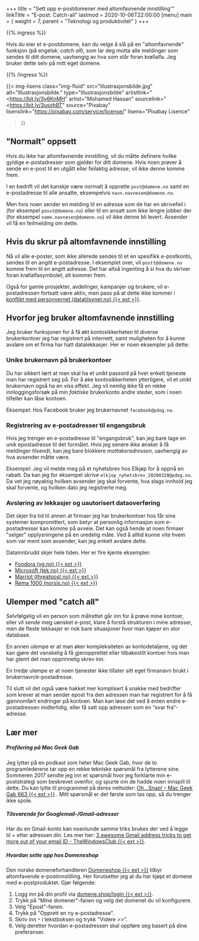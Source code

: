 +++
title = "Sett opp e-postdomener med altomfavnende innstilling'"
linkTitle = "E-post: Catch-all"
lastmod = 2020-10-06T22:00:00
[menu]
main = { weight = 7, parent = "Teknologi og produktivitet" }
+++

<!-- markdownlint-disable MD001 MD034 -->

{{% ingress %}}

Hvis du eier et e-postdomene, kan du velge å slå på en "altomfavnende" funksjon
(på engelsk: _catch all_), som lar
deg motta alle meldinger som sendes til ditt domene, uavhengig av hva som står foran krøllalfa. Jeg
bruker dette selv på mitt eget domene.

{{% /ingress %}}

{{< img-lisens
    class="img-fluid"
    src="illustrasjonsbilde.jpg"
    alt="Illustrasjonsbilde."
    type="Illustrasjonsbilde"
    artistlink="<https://bit.ly/3y6KnMH"
    artist="Mohamed Hassan"
    sourcelink="<https://bit.ly/3usohBT"
    source="Pixabay"
    lisenslink="https://pixabay.com/service/license/"
    lisens="Pixabay Lisence"
>}}

## "Normalt" oppsett

Hvis du ikke har altomfavnende innstilling, vil du måtte definere hvilke gyldige e-postadresser som
gjelder for ditt domene. Hvis noen prøver å sende en e-post til en utgått eller feilaktig adresse,
vil ikke denne komme frem.

I en bedrift vil det kanskje være normalt å opprette ``post@domene.no`` samt en e-postadresse til
alle ansatte, eksempelvis ``navn.navnesen@domene.no``.

Men hvis noen sender en melding til en adresse som de har en skrivefeil i
(for eksempel ``posst@domene.no``) eller til en ansatt som ikke lengre jobber der
(for eksempel ``name.navnesen@domene.no``) vil ikke denne bli levert.
Avsender vil få en feilmelding om dette.

## Hvis du skrur på altomfavnende innstilling

Nå vil alle e-poster, som ikke allerede sendes til et en spesifikk e-postkonto, sendes til en
angitt e-postadresse. I eksemplet over, vil ``postt@domene.no`` komme frem til en angitt adresse. Det
har altså ingenting å si hva du skriver foran krøllalfasymbolet, alt kommer frem.

Også for gamle prosjekter, avdelinger, kampanjer og brukere, vil e-postadressen fortsatt være
aktiv, men pass på at dette ikke kommer i [konflikt med personvernet (datatilsynet.no)
{{< ext >}}][datatilsynet].

## Hvorfor jeg bruker altomfavnende innstilling

Jeg bruker funksjonen for å få økt kontosikkerheten til diverse brukerkontoer jeg har registrert på
internett, samt muligheten for å kunne avsløre om et firma har hatt datalekkasjer. Her er noen
eksempler på dette:

### Unike brukernavn på brukerkontoer

Du har sikkert lært at man skal ha et unikt passord på hver enkelt tjeneste man har registrert seg
på. For å øke kontosikkerheten ytterligere, vil et unikt brukernavn også ha en viss effekt. Jeg vil
nemlig ikke få en rekke innloggingsforsøk på min _faktiske_ brukerkonto andre steder, som i noen
tilfeller kan låse kontoen.

Eksempel: Hos Facebook bruker jeg brukernavnet ``facebook@pdog.no``.

### Registrering av e-postadresser til engangsbruk

Hvis jeg trenger en e-postadresse til "engangsbruk", kan jeg bare lage en unik epostadresse til det
formålet. Hvis jeg senere ikke ønsker å få meldinger tilsendt, kan jeg bare blokkere
_mottakeradressen_, uavhengig av hva avsender måtte være.

Eksempel: Jeg vil melde meg på et nyhetsbrev hos Elkjøp for å oppnå en rabatt. Da kan jeg for
eksempel skrive ``elkjop_nyhetsbrev_20200328@pdog.no``. Da vet jeg nøyaktig hvilken avsender jeg skal
forvente, hva slags innhold jeg skal forvente, og hvilken dato jeg registrerte meg.

### Avsløring av lekkasjer og uautorisert dataoverføring

Det skjer fra tid til annen at firmaer jeg har brukerkontoer hos får sine systemer kompromittert,
som betyr at personlig informasjon som e-postadresser kan komme på avveie. Det kan også hende at
noen firmaer "selger" opplysningene på en uredelig måte. Ved å alltid kunne vite hvem som var ment
som avsender, kan jeg enkelt avsløre dette.

Datainnbrudd skjer hele tiden. Her er fire kjente eksempler:

- [Foodora (vg.no) {{< ext >}}][foodora]
- [Microsoft (tek.no) {{< ext >}}][microsoft]
- [Marriot (threatpost.no) {{< ext >}}][marriot]
- [Rema 1000 (norsis.no) {{< ext >}}][rema1000]

## Ulemper med "catch all"

Selvfølgelig vil en person som målrettet går inn for å prøve mine kontoer, eller vil sende meg
uønsket e-post, klare å forstå strukturen i mine adresser, men de fleste lekkasjer er nok bare
situasjoner hvor man kjøper en stor database.

En annen ulempe er at man øker kompleksiteten av kontodetaljene, og det kan gjøre det vanskelig å
få gjenopprettet eller tilbakestilt kontoer hvis man har glemt det man opprinnelig skrev inn.

En tredje ulempe er at noen tjenester ikke tillater sitt eget firmanavn brukt i
brukernavn/e-postadresse.

Til slutt vil det også være hakket mer komplisert å snakke med bedrifter som krever at man sender
epost fra den adressen man har registrert for å få gjennomført endringer på kontoen. Man kan løse
det ved å enten endre e-postadressen midlertidig, eller få satt opp adressen som en “svar
fra”-adresse.

## Lær mer

##### Profilering på Mac Geek Gab

Jeg lytter på en podkast som heter Mac Geek Gab, hvor de to programlederene tar opp en rekke
tekniske spørsmål fra lytterene sine. Sommeren 2017 sendte jeg inn et spørsmål hvor jeg forklarte
min e-poststrategi som beskrevet ovenfor, og spurte om de hadde noen innspill til dette. Du kan
lytte til programmet på deres nettsider:
[Oh…Snap! – Mac Geek Gab 663 {{< ext >}}][mgg] . Mitt spørsmål er det
første som tas opp, så du trenger ikke spole.

##### Tilsvarende for Googlemail-/Gmail-adresser

Har du en Gmail-konto kan noenlunde samme triks brukes der ved å legge til + etter adressen din.
Les mer her: [3 awesome Gmail address tricks to get more out of your email ID -
TheWindowsClub {{< ext >}}][thewindowsclub].

##### Hvordan sette opp hos Domeneshop

Den norske domeneforhandleren [Domeneshop {{< ext >}}](domene.shop) tilbyr altomfavende
e-postinnstilling. Her forutsetter jeg at du har kjøpt et domene med
e-postproduktet. Gjør følgende:

1. Logg inn på din profil via [domene.shop/login {{< ext >}}](domene.shop/login).
2. Trykk på "Mine domener"-fanen og velg det domenet du vil konfigurere.
3. Velg "Epost"-fanen.
4. Trykk på "Opprett en ny e-postadresse".
5. Skriv inn ``*`` i tekstboksen og trykk "Videre >>".
6. Velg deretter hvordan e-postadressen skal oppføre seg basert på dine preferanser.

[datatilsynet]: https://www.datatilsynet.no/personvern-pa-ulike-omrader/personvern-pa-arbeidsplassen/innsyn-epost-filer/
[foodora]: https://www.vg.no/nyheter/innenriks/i/jdoO6A/lekkasje-av-kundedata-hos-foodora
[microsoft]: https://www.tek.no/nyheter/nyhet/i/0nl380/14-aar-av-microsofts-kundedata-laa-aapent-paa-nett
[marriot]: https://threatpost.com/millions-guests-marriott-data-breach-again/154300/
[rema1000]: https://norsis.no/kundedata-rema-1000-nye-app-ae-la-apent-tilgjengelig-2-uker/
[mgg]: https://www.macobserver.com/podcasts/macgeekgab-663/
[thewindowsclub]: https://www.thewindowsclub.com/gmail-address-tricks
